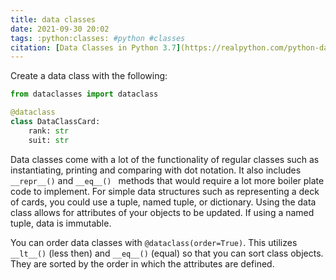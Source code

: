 ```yaml
---
title: data classes
date: 2021-09-30 20:02
tags: :python:classes: #python #classes
citation: [Data Classes in Python 3.7](https://realpython.com/python-data-classes/)
---
```


Create a data class with the following:

```python
from dataclasses import dataclass

@dataclass
class DataClassCard:
	rank: str
	suit: str
```

Data classes come with a lot of the functionality of regular classes such as instantiating, printing and comparing with dot notation. It also includes `__repr__()` and `__eq__() ` methods that would require a lot more boiler plate code to implement. For simple data structures such as representing a deck of cards, you could use a tuple, named tuple, or dictionary. Using the data class allows for attributes of your objects to be updated. If using a named tuple, data is immutable.

You can order data classes with `@dataclass(order=True)`. This utilizes `__lt__()` (less then) and `__eq__()` (equal) so that you can sort class objects. They are sorted by the order in which the attributes are defined.
